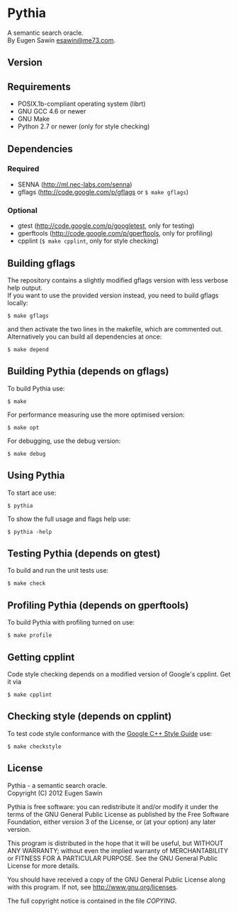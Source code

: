 # Pythia
A semantic search oracle.  
By Eugen Sawin <esawin@me73.com>.

## Version

## Requirements
* POSIX.1b-compliant operating system (librt)
* GNU GCC 4.6 or newer
* GNU Make
* Python 2.7 or newer (only for style checking)

## Dependencies
### Required
* SENNA (<http://ml.nec-labs.com/senna>)
* gflags (<http://code.google.com/p/gflags> or `$ make gflags`)

### Optional
* gtest (<http://code.google.com/p/googletest>, only for testing)
* gperftools (<http://code.google.com/p/gperftools>, only for profiling)
* cpplint (`$ make cpplint`, only for style checking)

## Building gflags
The repository contains a slightly modified gflags version with less verbose
help output.  
If you want to use the provided version instead, you need to build gflags
locally:

    $ make gflags

and then activate the two lines in the makefile, which are commented out.
Alternatively you can build all dependencies at once:

    $ make depend

## Building Pythia (depends on gflags)
To build Pythia use:

    $ make

For performance measuring use the more optimised version:

    $ make opt

For debugging, use the debug version:

    $ make debug

## Using Pythia
To start ace use:

    $ pythia

To show the full usage and flags help use:

    $ pythia -help

## Testing Pythia (depends on gtest)
To build and run the unit tests use:

    $ make check

## Profiling Pythia (depends on gperftools)
To build Pythia with profiling turned on use:

    $ make profile

## Getting cpplint
Code style checking depends on a modified version of Google's cpplint. Get it via
  
    $ make cpplint

## Checking style (depends on cpplint)
To test code style conformance with the [Google C++ Style Guide](http://google-styleguide.googlecode.com/svn/trunk/cppguide.xml) use:

    $ make checkstyle

## License
Pythia - a semantic search oracle.  
Copyright (C) 2012  Eugen Sawin

Pythia is free software: you can redistribute it and/or modify
it under the terms of the GNU General Public License as published by
the Free Software Foundation, either version 3 of the License, or
(at your option) any later version.

This program is distributed in the hope that it will be useful,
but WITHOUT ANY WARRANTY; without even the implied warranty of
MERCHANTABILITY or FITNESS FOR A PARTICULAR PURPOSE.  See the
GNU General Public License for more details.

You should have received a copy of the GNU General Public License
along with this program.  If not, see <http://www.gnu.org/licenses>.

The full copyright notice is contained in the file *COPYING*.
